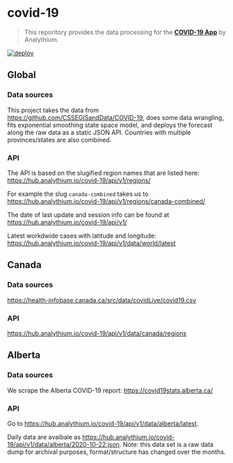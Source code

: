 # covid-19

> This reporitory provides the data processing for the  [**COVID-19 App**](https://hub.analythium.io/covidapp/) by Analythium.

[![deploy](https://github.com/analythium/covid-19/workflows/deploy/badge.svg)](https://github.com/analythium/covid-19/actions)

## Global

### Data sources

This project takes the data from https://github.com/CSSEGISandData/COVID-19,
does some data wrangling, fits exponential smoothing state space model,
and deploys the forecast along the raw data as a
static JSON API.
Countries with multiple provinces/states are also combined.

### API

The API is based on the slugified region names that are listed here:
https://hub.analythium.io/covid-19/api/v1/regions/

For example the slug `canada-combined` takes us to
https://hub.analythium.io/covid-19/api/v1/regions/canada-combined/

The date of last update and session info can be found at
https://hub.analythium.io/covid-19/api/v1/

Latest workdwide cases with latitude and longitude: https://hub.analythium.io/covid-19/api/v1/data/world/latest

## Canada

### Data sources

https://health-infobase.canada.ca/src/data/covidLive/covid19.csv

### API

https://hub.analythium.io/covid-19/api/v1/data/canada/regions

## Alberta

### Data sources

We scrape the Alberta COVID-19 report: https://covid19stats.alberta.ca/

### API

Go to https://hub.analythium.io/covid-19/api/v1/data/alberta/latest.

Daily data are avaibale as https://hub.analythium.io/covid-19/api/v1/data/alberta/2020-10-22.json. 
Note: this data set is a raw data dump for archival purposes, format/structure has changed over the months.
